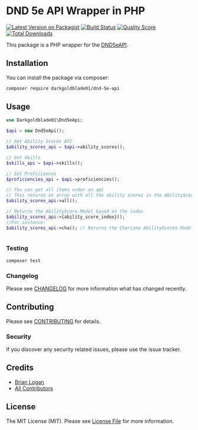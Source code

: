 # DND 5e API Wrapper in PHP

[![Latest Version on Packagist](https://img.shields.io/packagist/v/darkgoldblade01/dnd-5e-api.svg?style=flat-square)](https://packagist.org/packages/darkgoldblade01/dnd-5e-api)
[![Build Status](https://img.shields.io/travis/com/darkgoldblade01/dnd-5e-api-php/master.svg?style=flat-square)](https://travis-ci.org/darkgoldblade01/dnd-5e-api-php)
[![Quality Score](https://img.shields.io/scrutinizer/g/darkgoldblade01/dnd-5e-api-php.svg?style=flat-square)](https://scrutinizer-ci.com/g/darkgoldblade01/dnd-5e-api-php)
[![Total Downloads](https://img.shields.io/packagist/dt/darkgoldblade01/dnd-5e-api-php.svg?style=flat-square)](https://packagist.org/packages/darkgoldblade01/dnd-5e-api-php)

This package is a PHP wrapper for the [DND5eAPI](https://www.dnd5eapi.co/).

## Installation

You can install the package via composer:

```bash
composer require darkgoldblade01/dnd-5e-api
```

## Usage

``` php
use Darkgoldblade01\Dnd5eApi;

$api = new Dnd5eApi();

// Get Ability Scores API
$ability_scores_api = $api->ability_scores();

// Get Skills
$skills_api = $api->skills();

// Get Proficiences
$proficiencies_api = $api->proficiencies();

// You can get all items under an api
// This returns an array with all the ability scores in the AbilityScores Models
$ability_scores_api->all();

// Returns the AbilityScore Model based on the index
$ability_scores_api->{ability_score_index}();
//For instance:
$ability_scores_api->cha(); // Returns the Charisma AbilityScores Model
        
```

### Testing

``` bash
composer test
```

### Changelog

Please see [CHANGELOG](CHANGELOG.md) for more information what has changed recently.

## Contributing

Please see [CONTRIBUTING](CONTRIBUTING.md) for details.

### Security

If you discover any security related issues, please use the issue tracker.

## Credits

- [Brian Logan](https://github.com/darkgoldblade01)
- [All Contributors](../../contributors)

## License

The MIT License (MIT). Please see [License File](LICENSE.md) for more information.
